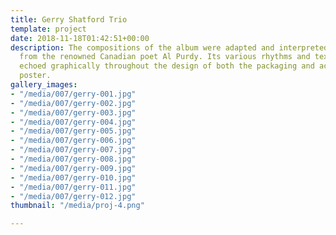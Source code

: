 ```yaml
---
title: Gerry Shatford Trio
template: project
date: 2018-11-18T01:42:51+00:00
description: The compositions of the album were adapted and interpreted musically
  from the renowned Canadian poet Al Purdy. Its various rhythms and textures were
  echoed graphically throughout the design of both the packaging and accompanying
  poster.
gallery_images:
- "/media/007/gerry-001.jpg"
- "/media/007/gerry-002.jpg"
- "/media/007/gerry-003.jpg"
- "/media/007/gerry-004.jpg"
- "/media/007/gerry-005.jpg"
- "/media/007/gerry-006.jpg"
- "/media/007/gerry-007.jpg"
- "/media/007/gerry-008.jpg"
- "/media/007/gerry-009.jpg"
- "/media/007/gerry-010.jpg"
- "/media/007/gerry-011.jpg"
- "/media/007/gerry-012.jpg"
thumbnail: "/media/proj-4.png"

---
```

